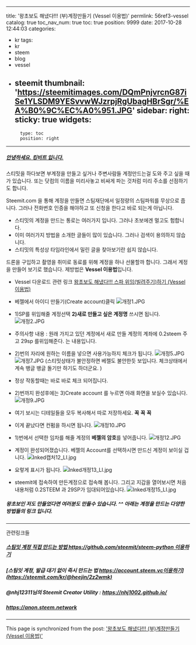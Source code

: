
---
title: '왕초보도 해냈다!!! (부)계정만들기 (Vessel 이용법)'
permlink: 56ref3-vessel
catalog: true
toc_nav_num: true
toc: true
position: 9999
date: 2017-10-28 12:44:03
categories:
- kr
tags:
- kr
- steem
- blog
- vessel
- steemit
thumbnail: 'https://steemitimages.com/DQmPnjvrcnG87iSe1YLSDM9YESvvwWJzrpjRgUbagHBrSgr/%EA%B0%9C%EC%A0%951.JPG'
sidebar:
    right:
        sticky: true
widgets:
    -
        type: toc
        position: right
---


##### [안녕하세요. 킹비트 입니다. ]()

스티밋을 하다보면 부계정을 만들고 싶거나 주변사람들 계정만드는걸  도와 주고 싶을 때가 있습니다.  또는 닷컴의 이름을 미리사놓고 비싸게 파는 것처럼 미리 주소를 선점하기도 합니다. 

Steemit.com 을 통해 계정을 만들면 스팀재단에서 일정량의 스팀파워를 무상으로 줍니다. 그러나 전화번호 인증을 해야하고 또 신청을 한다고 바로 되는게 아닙니다. 

- 스티밋의 계정을 만드는 통로는 여러가지 입니다. 그러나 초보에겐 멀고도 험합니다. 
- 이미 여러가지 방법을 소개한 글들이 많이 있습니다. 그러나 검색이 용의하지 않습니다. 
- 스티밋의 특성상 타임라인에서 밀린 글을 찾아보기란 쉽지 않습니다. 

드론을 구입하고 촬영을  취미로 동료를 위해 계정을 하나 선물할까 합니다. 그래서 계정을 만들어 보기로 했습니다.
제방법은  **Vessel 이용법**입니다. 
- Vessel 다운로드 관련 링크
[왕초보도 해냈다!!! 스파 위임(빌려주기)하기 (Vessel 이용법)](https://steemit.com/kr/@kingbit/vessel)

- 베젤에서 아이디 만들기(Create account)클릭
![개정1.JPG](https://steemitimages.com/DQmPnjvrcnG87iSe1YLSDM9YESvvwWJzrpjRgUbagHBrSgr/%EA%B0%9C%EC%A0%951.JPG)

-  1)SP를 위임해줄 계정선택 **2)새로 만들고 싶은 계정명** 쓰시면 됩니다. 
 ![개정2.JPG](https://steemitimages.com/DQmVgT71bDYqVgzDzuN2c9FEFkNQEVpcAD1iZbM8PeiFyuP/%EA%B0%9C%EC%A0%952.JPG)

- 주의사항 내용 : 원래 가지고 있던 계정에서   새로 만들 계정의 계좌에 0.2steem 주고  29sp 를위임해준다. 는 내용입니다. 

- 2)번의 자리에 원하는 이름을 넣으면 사용가능하지 체크가 됩니다. 
 ![개정5.JPG](https://steemitimages.com/DQmRGd3CvAvYtrgNZuHtLHMcTxV6Y82GcRRv2hKPEBR2MxF/%EA%B0%9C%EC%A0%955.JPG)
![개정7.JPG](https://steemitimages.com/DQmVWrQfTHhjtCmhHcuG6eiB52hjtXKje2KXDpumkda42WX/%EA%B0%9C%EC%A0%957.JPG)
(스티밋상태가 불안정하면 베젤도 불안한듯 보입니다. 체크상태에서 계속 뱅글 뱅글 돌기만 하기도 하더군요. )
- 정상 작동할때는 바로 바로 체크 되어집니다. 
- 2)번까지 완성후에는 3)Create account 를 누르면 아래 화면을 보실수 있습니다. 
![개정9.JPG](https://steemitimages.com/DQmX9crNDzaXbB9kNvVSaN48Rt89q8HfB8awPS5ds1M2NMn/%EA%B0%9C%EC%A0%959.JPG)
- 여기 보시는 디테일들을 모두 복사해서 따로 저장하세요. **꼭**  **꼭**  **꼭** 
- 이게 끝났다면 컨펌을 하시면 됩니다. 
![개정10.JPG](https://steemitimages.com/DQmfLaE5yMMeWsvT9rvtXG3NorVTprCH15nTzGEwQFnhbkd/%EA%B0%9C%EC%A0%9510.JPG)

- 1)번에서 선택한 임차를 해줄 계정의 **베젤의 암호**를 넣어줍니다. 
![개정12.JPG](https://steemitimages.com/DQmRnKviD2dpVLvmWAufqYHshdbZP5HCNYUzKWbBBh8BDT8/%EA%B0%9C%EC%A0%9512.JPG)

- 계정이 완성되어졌습니다.  베젤의 Account를 선택하시면 만드신 계정이 보이실 겁니다. 
![Inked캡처12_LI.jpg](https://steemitimages.com/DQmdLee3176i37S8jHbTx12jKdXNp3eRpVTauEYouRTKyt7/Inked%EC%BA%A1%EC%B2%9812_LI.jpg)

- 요렇게 표시가 됩니다. 
![Inked개정13_LI.jpg](https://steemitimages.com/DQmcUZx6nTjoTBvNKPexhPpuieXSXnfNA9RcC9y3cw13VhX/Inked%EA%B0%9C%EC%A0%9513_LI.jpg)

- steemit에 접속하여 만든계정으로 접속해 봅니다. 그리고 지갑을 열어보시면 처음 내용처럼 0.2STEEM 과 29SP가 임대되어있습니다. 
![Inked개정15_LI.jpg](https://steemitimages.com/DQmPy7RnUmoAb293BVceARCFTWoZizW7E4QYA9TzzvvKuAu/Inked%EA%B0%9C%EC%A0%9515_LI.jpg)


##### 왕초보인 저도 만들었다면 여러분도 만들수 있습니다. ^^ 아래는 계정을 만드는 다양한 방법들의 링크 입니다. 

---
관련링크들

##### [스팀잇 계정 직접 만드는 방법 https://github.com/steemit/steem-python 이용하기](https://steemit.com/kr/@asbear/steem-python)
##### [스팀잇 계정, 발급 대기 없이 즉시 만드는 법 https://account.steem.vc이용하기](https://steemit.com/kr/@heejin/2z2wmk)
##### @nhj12311님의 Steemit Creator Utility : https://nhj1002.github.io/
##### https://anon.steem.network

- - -

This page is synchronized from the post: ['왕초보도 해냈다!!! (부)계정만들기 (Vessel 이용법)'](https://steemit.com/@kingbit/56ref3-vessel)

